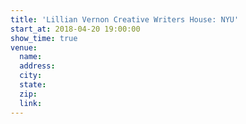 ```yaml
---
title: 'Lillian Vernon Creative Writers House: NYU'
start_at: 2018-04-20 19:00:00
show_time: true
venue:
  name:
  address:
  city:
  state:
  zip:
  link:
---
```



